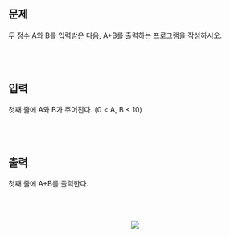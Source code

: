 ## 문제
두 정수 A와 B를 입력받은 다음, A+B를 출력하는 프로그램을 작성하시오.
<br/><br/>
<br/><br/>


## 입력
첫째 줄에 A와 B가 주어진다. (0 < A, B < 10)
<br/><br/>
<br/><br/>


## 출력
첫째 줄에 A+B를 출력한다.
<br/><br/>
<br/><br/>


<p align="center"><img src="https://user-images.githubusercontent.com/116772632/198467040-68d04f4f-abff-42b9-83db-ad17be56f5b8.png"></p>

